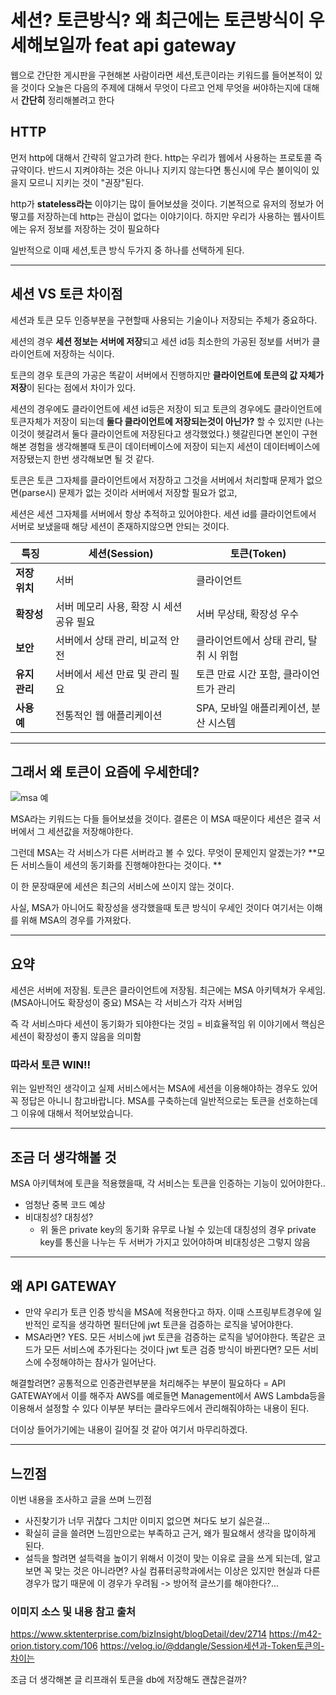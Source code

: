 # 세션? 토큰방식? 왜 최근에는 토큰방식이 우세해보일까 feat api gateway

웹으로 간단한 게시판을 구현해본 사람이라면 세션,토큰이라는 키워드를 들어본적이 있을 것이다
오늘은 다음의 주제에 대해서 무엇이 다르고 언제 무엇을 써야하는지에 대해서 **간단히** 정리해볼려고 한다

## HTTP

먼저 http에 대해서 간략히 알고가려 한다.
http는 우리가 웹에서 사용하는 프로토콜 즉 규약이다. 반드시 지켜야하는 것은 아니나 지키지 않는다면 통신시에 무슨 불이익이 있을지 모르니 지키는 것이 "권장"된다.

http가 **stateless라는** 이야기는 많이 들어보셨을 것이다.
기본적으로 유저의 정보가 어떻고를 저장하는데 http는 관심이 없다는 이야기이다.
하지만 우리가 사용하는 웹사이트에는 유저 정보를 저장하는 것이 필요하다

일반적으로 이때 세션,토큰 방식 두가지 중 하나를 선택하게 된다.

---

## 세션 VS 토큰 차이점
세션과 토큰 모두 인증부분을 구현할때 사용되는 기술이나 저장되는 주체가 중요하다.

세션의 경우 **세션 정보는 서버에 저장**되고 세션 id등 최소한의 가공된 정보를 서버가 클라이언트에 저장하는 식이다.

토큰의 경우 토큰의 가공은 똑같이 서버에서 진행하지만 **클라이언트에 토큰의 값 자체가 저장**이 된다는 점에서 차이가 있다.

세션의 경우에도 클라이언트에 세션 id등은 저장이 되고 토큰의 경우에도 클라이언트에 토큰자체가 저장이 되는데 **둘다 클라이언트에 저장되는것이 아닌가?** 할 수 있지만
(나는 이것이 헷갈려서 둘다 클라이언트에 저장된다고 생각했었다.)
헷갈린다면
본인이 구현해본 경험을 생각해볼때 토큰이 데이터베이스에 저장이 되는지 세션이 데이터베이스에 저장됐는지 한번 생각해보면 될 것 같다.

토큰은 토큰 그자체를 클라이언트에서 저장하고 그것을 서버에서 처리할때 문제가 없으면(parse시) 문제가 없는 것이라 서버에서 저장할 필요가 없고,

세션은 세션 그자체를 서버에서 항상 추적하고 있어야한다.
세션 id를 클라이언트에서 서버로 보냈을때 해당 세션이 존재하지않으면 안되는 것이다.


| 특징       | 세션(Session)                          | 토큰(Token)                          |
|------------|----------------------------------------|--------------------------------------|
| **저장 위치** | 서버                                   | 클라이언트                            |
| **확장성**   | 서버 메모리 사용, 확장 시 세션 공유 필요 | 서버 무상태, 확장성 우수               |
| **보안**     | 서버에서 상태 관리, 비교적 안전         | 클라이언트에서 상태 관리, 탈취 시 위험 |
| **유지 관리** | 서버에서 세션 만료 및 관리 필요        | 토큰 만료 시간 포함, 클라이언트가 관리 |
| **사용 예**  | 전통적인 웹 애플리케이션               | SPA, 모바일 애플리케이션, 분산 시스템  |



---
## 그래서 왜 토큰이 요즘에 우세한데?
![msa 예](https://velog.velcdn.com/images/praisebak/post/74ec9187-5f79-4000-834b-4541d1df1fc4/image.png)

MSA라는 키워드는 다들 들어보셨을 것이다. 
결론은 이 MSA 때문이다
세션은 결국 서버에서 그 세션값을 저장해야한다.

그런데 MSA는 각 서비스가 다른 서버라고 볼 수 있다.
무엇이 문제인지 알겠는가?
**모든 서비스들이 세션의 동기화를 진행해야한다는 것이다.
**

이 한 문장때문에 세션은 최근의 서비스에 쓰이지 않는 것이다.

사실, MSA가 아니어도 확장성을 생각했을때 토큰 방식이 우세인 것이다 
여기서는 이해를 위해 MSA의 경우를 가져왔다.

---
## 요약
세션은 서버에 저장됨.
토큰은 클라이언트에 저장됨.
최근에는 MSA 아키텍쳐가 우세임.(MSA아니어도 확장성이 중요)
MSA는 각 서비스가 각자 서버임

즉 각 서비스마다 세션이 동기화가 되야한다는 것임
= 비효율적임
위 이야기에서 핵심은 세션이 확장성이 좋지 않음을 의미함

### 따라서 토큰 WIN!!
> 
위는 일반적인 생각이고 실제 서비스에서는 MSA에 세션을 이용해야하는 경우도 있어 꼭 정답은 아니니 참고바랍니다.
MSA를 구축하는데 일반적으로는 토큰을 선호하는데 그 이유에 대해서 적어보았습니다.

---

## 조금 더 생각해볼 것
MSA 아키텍쳐에 토큰을 적용했을때, 각 서비스는 토큰을 인증하는 기능이 있어야한다..
  - 엄청난 중복 코드 예상
- 비대칭성? 대칭성?
  - 위 둘은 private key의 동기화 유무로 나뉠 수 있는데
  대칭성의 경우 private key를 통신을 나누는 두 서버가 가지고 있어야하며 
  비대칭성은 그렇지 않음
	
---
   
## 왜 API GATEWAY
- 만약 우리가 토큰 인증 방식을 MSA에 적용한다고 하자. 이때 스프링부트경우에 일반적인 로직을 생각하면 필터단에 jwt 토큰을 검증하는 로직을 넣어야한다. 
- MSA라면? YES. 모든 서비스에 jwt 토큰을 검증하는 로직을 넣어야한다. 
똑같은 코드가 모든 서비스에 추가된다는 것이다 jwt 토큰 검증 방식이 바뀐다면? 모든 서비스에 수정해야하는 참사가 일어난다.


해결할려면? 공통적으로 인증관련부분을 처리해주는 부분이 필요하다
= API GATEWAY에서 이를 해주자
AWS를 예로들면 Management에서 AWS Lambda등을 이용해서 설정할 수 있다
이부분 부터는 클라우드에서 관리해줘야하는 내용이 된다.

더이상 들어가기에는 내용이 길어질 것 같아 여기서 마무리하겠다.


---

## 느낀점
이번 내용을 조사하고 글을 쓰며 느낀점
- 사진찾기가 너무 귀찮다 그치만 이미지 없으면 쳐다도 보기 싫은걸...
- 확실히 글을 쓸려면 느낌만으로는 부족하고 근거, 왜가 필요해서 생각을 많이하게 된다.
- 설득을 할려면 설득력을 높이기 위해서 이것이 맞는 이유로 글을 쓰게 되는데, 알고보면 꼭 맞는 것은 아니라면? 사실 컴퓨터공학과에서는 이상은 있지만 현실과 다른 경우가 많기 때문에 이 경우가 우려됨 -> 방어적 글쓰기를 해야한다?...

### 이미지 소스 및 내용 참고 출처
https://www.sktenterprise.com/bizInsight/blogDetail/dev/2714
https://m42-orion.tistory.com/106
https://velog.io/@ddangle/Session세션과-Token토큰의-차이는


조금 더 생각해본 글
리프래쉬 토큰을 db에 저장해도 괜찮은걸까?
